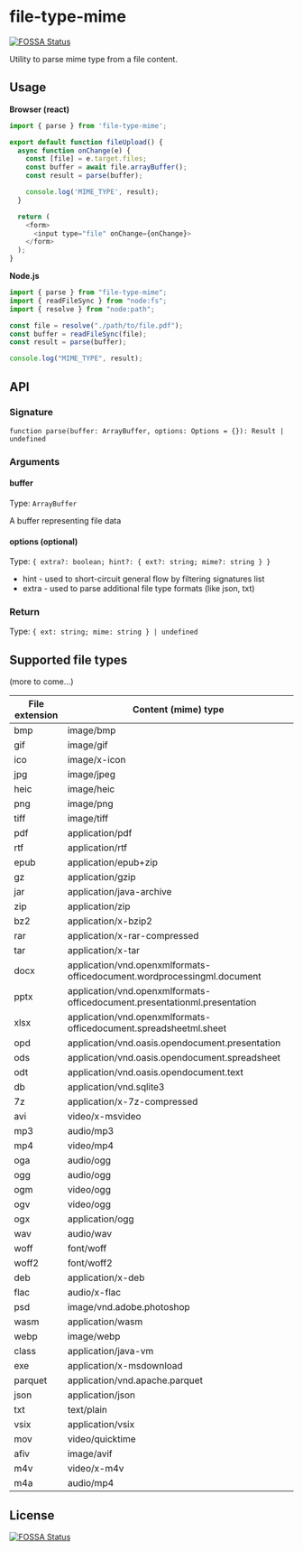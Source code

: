 # file-type-mime

[![FOSSA Status](https://app.fossa.com/api/projects/git%2Bgithub.com%2Fredmundas%2Ffile-type-mime.svg?type=shield)](https://app.fossa.com/projects/git%2Bgithub.com%2Fredmundas%2Ffile-type-mime?ref=badge_shield)

Utility to parse mime type from a file content.

## Usage

**Browser (react)**

```javascript
import { parse } from 'file-type-mime';

export default function fileUpload() {
  async function onChange(e) {
    const [file] = e.target.files;
    const buffer = await file.arrayBuffer();
    const result = parse(buffer);

    console.log('MIME_TYPE', result);
  }

  return (
    <form>
      <input type="file" onChange={onChange}>
    </form>
  );
}
```

**Node.js**

```javascript
import { parse } from "file-type-mime";
import { readFileSync } from "node:fs";
import { resolve } from "node:path";

const file = resolve("./path/to/file.pdf");
const buffer = readFileSync(file);
const result = parse(buffer);

console.log("MIME_TYPE", result);
```

## API

### Signature

`function parse(buffer: ArrayBuffer, options: Options = {}): Result | undefined`

### Arguments

#### buffer

Type: `ArrayBuffer`

A buffer representing file data

#### options (optional)

Type: `{ extra?: boolean; hint?: { ext?: string; mime?: string } }`

- hint - used to short-circuit general flow by filtering signatures list
- extra - used to parse additional file type formats (like json, txt)

### Return

Type: `{ ext: string; mime: string } | undefined`

## Supported file types

(more to come...)

| File extension | Content (mime) type                                                       |
| -------------- | ------------------------------------------------------------------------- |
| bmp            | image/bmp                                                                 |
| gif            | image/gif                                                                 |
| ico            | image/x-icon                                                              |
| jpg            | image/jpeg                                                                |
| heic           | image/heic                                                                |
| png            | image/png                                                                 |
| tiff           | image/tiff                                                                |
| pdf            | application/pdf                                                           |
| rtf            | application/rtf                                                           |
| epub           | application/epub+zip                                                      |
| gz             | application/gzip                                                          |
| jar            | application/java-archive                                                  |
| zip            | application/zip                                                           |
| bz2            | application/x-bzip2                                                       |
| rar            | application/x-rar-compressed                                              |
| tar            | application/x-tar                                                         |
| docx           | application/vnd.openxmlformats-officedocument.wordprocessingml.document   |
| pptx           | application/vnd.openxmlformats-officedocument.presentationml.presentation |
| xlsx           | application/vnd.openxmlformats-officedocument.spreadsheetml.sheet         |
| opd            | application/vnd.oasis.opendocument.presentation                           |
| ods            | application/vnd.oasis.opendocument.spreadsheet                            |
| odt            | application/vnd.oasis.opendocument.text                                   |
| db             | application/vnd.sqlite3                                                   |
| 7z             | application/x-7z-compressed                                               |
| avi            | video/x-msvideo                                                           |
| mp3            | audio/mp3                                                                 |
| mp4            | video/mp4                                                                 |
| oga            | audio/ogg                                                                 |
| ogg            | audio/ogg                                                                 |
| ogm            | video/ogg                                                                 |
| ogv            | video/ogg                                                                 |
| ogx            | application/ogg                                                           |
| wav            | audio/wav                                                                 |
| woff           | font/woff                                                                 |
| woff2          | font/woff2                                                                |
| deb            | application/x-deb                                                         |
| flac           | audio/x-flac                                                              |
| psd            | image/vnd.adobe.photoshop                                                 |
| wasm           | application/wasm                                                          |
| webp           | image/webp                                                                |
| class          | application/java-vm                                                       |
| exe            | application/x-msdownload                                                  |
| parquet        | application/vnd.apache.parquet                                            |
| json           | application/json                                                          |
| txt            | text/plain                                                                |
| vsix           | application/vsix                                                          |
| mov            | video/quicktime                                                           |
| afiv           | image/avif                                                                |
| m4v            | video/x-m4v                                                               |
| m4a            | audio/mp4                                                                 |

## License

[![FOSSA Status](https://app.fossa.com/api/projects/git%2Bgithub.com%2Fredmundas%2Ffile-type-mime.svg?type=large)](https://app.fossa.com/projects/git%2Bgithub.com%2Fredmundas%2Ffile-type-mime?ref=badge_large)
